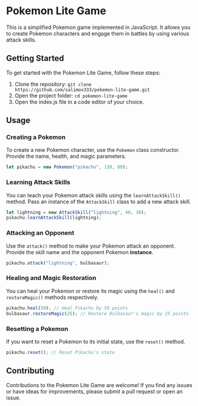 # Pokemon Lite Game

This is a simplified Pokemon game implemented in JavaScript. It allows you to create Pokemon characters and engage them in battles by using various attack skills.

## Getting Started

To get started with the Pokemon Lite Game, follow these steps:

1. Clone the repository: `git clone https://github.com/salimov333/pokemon-lite-game.git`
2. Open the project folder: `cd pokemon-lite-game`
3. Open the index.js file in a code editor of your choice.

## Usage

### Creating a Pokemon

To create a new Pokemon character, use the `Pokemon` class constructor. Provide the name, health, and magic parameters.

```javascript
let pikachu = new Pokemon("pikachu", 120, 80);
```

### Learning Attack Skills

You can teach your Pokemon attack skills using the `learnAttackSkill()` method. Pass an instance of the `AttackSkill` class to add a new attack skill.

```javascript
let lightning = new AttackSkill("lightning", 40, 30);
pikachu.learnAttackSkill(lightning);
```

### Attacking an Opponent

Use the `attack()` method to make your Pokemon attack an opponent. Provide the skill name and the opponent Pokemon **instance**.

```javascript
pikachu.attack("lightning", bulbasaur);
```

### Healing and Magic Restoration

You can heal your Pokemon or restore its magic using the `heal()` and `restoreMagic()` methods respectively.

```javascript
pikachu.heal(50); // Heal Pikachu by 50 points
bulbasaur.restoreMagic(25); // Restore Bulbasaur's magic by 25 points
```

### Resetting a Pokemon

If you want to reset a Pokemon to its initial state, use the `reset()` method.

```javascript
pikachu.reset(); // Reset Pikachu's state
```

## Contributing

Contributions to the Pokemon Lite Game are welcome! If you find any issues or have ideas for improvements, please submit a pull request or open an issue.